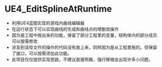 # UE4_EditSplineAtRuntime
* 利用UE4蓝图实现的游戏内曲线编辑器
* 在运行状态下可以实现曲线的生成和曲线点的增删改操作
* 因为是工程中拖出来的功能，保留了部分工程里的变量，结构体内的部分成员可以按需修改
* 涉及到读存文件的操作的代码没有放上来，同样因为是从工程里拖的。但保留了接口，可以按需添加此功能。
* 此项目仅仅提供实现思路，不建议直接照搬，强行移植会出现许多小问题。
